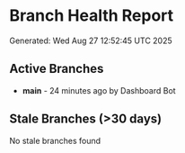 # Branch Health Report
Generated: Wed Aug 27 12:52:45 UTC 2025

## Active Branches
- **main** - 24 minutes ago by Dashboard Bot

## Stale Branches (>30 days)
No stale branches found
